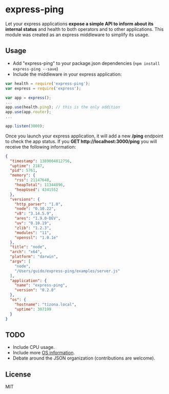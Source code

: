 express-ping
============

Let your express applications **expose a simple API to inform about its internal status** and health to both operators and to other applications. This module was created as an express middleware to simplify its usage.

Usage
-----

* Add "express-ping" to your package.json dependencies (```npm install express-ping --save```)
* Include the middleware in your express application:

```javascript
var health = require('express-ping');
var express = require('express');

var app = express();
...
app.use(health.ping); // this is the only addition
app.use(app.router);
...

app.listen(3000);
```

Once you launch your express application, it will add a new **/ping** endpoint to check the app status. If you **GET http://localhost:3000/ping** you will receive the following information:

```json
{
  "timestamp": 1389004812756,
  "uptime": 2187,
  "pid": 5761,
  "memory": {
    "rss": 21147648,
    "heapTotal": 11344896,
    "heapUsed": 4341552
  },
  "versions": {
    "http_parser": "1.0",
    "node": "0.10.22",
    "v8": "3.14.5.9",
    "ares": "1.9.0-DEV",
    "uv": "0.10.19",
    "zlib": "1.2.3",
    "modules": "11",
    "openssl": "1.0.1e"
  },
  "title": "node",
  "arch": "x64",
  "platform": "darwin",
  "argv": [
    "node",
    "/Users/guido/express-ping/examples/server.js"
  ],
  "application": {
    "name": "express-ping",
    "version": "0.2.0"
  },
  "os": {
	"hostname": "tizona.local",
	"uptime": 307199
  }
}
```

TODO
----

* Include CPU usage.
* Include more [OS information](http://nodejs.org/api/os.html).
* Debate around the JSON organization (contributions are welcome).

License
-------

MIT
